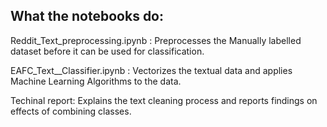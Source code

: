 ## What the notebooks do: 

Reddit_Text_preprocessing.ipynb : Preprocesses the Manually labelled dataset before it can be used for classification. 

EAFC_Text__Classifier.ipynb : Vectorizes the textual data and applies Machine Learning Algorithms to the data. 

Techinal report: Explains the text cleaning process and reports findings on effects of combining classes. 
